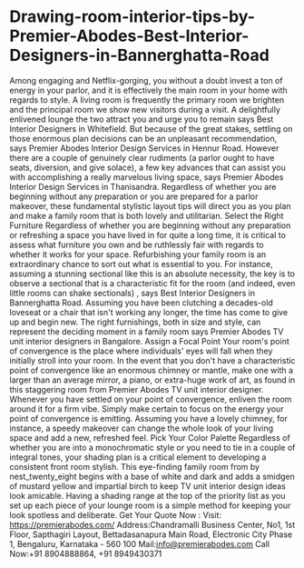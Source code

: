 # Drawing-room-interior-tips-by-Premier-Abodes-Best-Interior-Designers-in-Bannerghatta-Road
Among engaging and Netflix-gorging, you without a doubt invest a ton of energy in your parlor, and it is effectively the main room in your home with regards to style. A living room is frequently the primary room we brighten and the principal room we show new visitors during a visit. A delightfully enlivened lounge the two attract you and urge you to remain says Best Interior Designers in Whitefield. But because of the great stakes, settling on those enormous plan decisions can be an unpleasant recommendation, says Premier Abodes Interior Design Services in Hennur Road.  However there are a couple of genuinely clear rudiments (a parlor ought to have seats, diversion, and give solace), a few key advances that can assist you with accomplishing a really marvelous living space, says Premier Abodes Interior Design Services in Thanisandra. Regardless of whether you are beginning without any preparation or you are prepared for a parlor makeover, these fundamental stylistic layout tips will direct you as you plan and make a family room that is both lovely and utilitarian.  Select the Right Furniture  Regardless of whether you are beginning without any preparation or refreshing a space you have lived in for quite a long time, it is critical to assess what furniture you own and be ruthlessly fair with regards to whether it works for your space. Refurbishing your family room is an extraordinary chance to sort out what is essential to you. For instance, assuming a stunning sectional like this is an absolute necessity, the key is to observe a sectional that is a characteristic fit for the room (and indeed, even little rooms can shake sectionals) , says Best Interior Designers in Bannerghatta Road.  Assuming you have been clutching a decades-old loveseat or a chair that isn't working any longer, the time has come to give up and begin new. The right furnishings, both in size and style, can represent the deciding moment in a family room says Premier Abodes TV unit interior designers in Bangalore.  Assign a Focal Point  Your room's point of convergence is the place where individuals' eyes will fall when they initially stroll into your room. In the event that you don't have a characteristic point of convergence like an enormous chimney or mantle, make one with a larger than an average mirror, a piano, or extra-huge work of art, as found in this staggering room from Premier Abodes TV unit interior designer.  Whenever you have settled on your point of convergence, enliven the room around it for a firm vibe. Simply make certain to focus on the energy your point of convergence is emitting. Assuming you have a lovely chimney, for instance, a speedy makeover can change the whole look of your living space and add a new, refreshed feel.  Pick Your Color Palette  Regardless of whether you are into a monochromatic style or you need to tie in a couple of integral tones, your shading plan is a critical element to developing a consistent front room stylish. This eye-finding family room from by nest_twenty_eight begins with a base of white and dark and adds a smidgen of mustard yellow and impartial birch to keep TV unit interior design ideas look amicable. Having a shading range at the top of the priority list as you set up each piece of your lounge room is a simple method for keeping your look spotless and deliberate.  Get Your Quote Now : Visit: https://premierabodes.com/ Address:Chandramalli Business Center, No1, 1st Floor, Sapthagiri Layout, Bettadasanapura Main Road, Electronic City Phase 1, Bengaluru, Karnataka - 560 100 Mail:info@premierabodes.com Call Now:+91 8904888864, +91 8949430371
